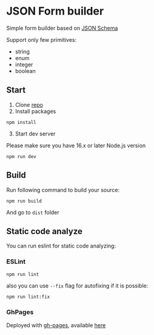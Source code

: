 # JSON Form builder

Simple form builder based on [JSON Schema](https://json-schema.org)

Support only few primitives:

<ul>
  <li>string</li>
  <li>enum</li>
  <li>integer</li>
  <li>boolean</li>
</ul>

## Start

1. Clone [repo](https://github.com/OwtmPatrick/react-form-ts)
2. Install packages

```
npm install
```

3. Start dev server

Please make sure you have 16.x or later Node.js version

```
npm run dev
```

## Build

Run following command to build your source:

```
npm run build
```

And go to <code>dist</code> folder

## Static code analyze

You can run eslint for static code analyzing:

### ESLint

```
npm run lint
```

also you can use <code>--fix</code> flag for autofixing if it is possible:

```
npm run lint:fix
```

### GhPages

Deployed with [gh-pages](https://pages.github.com), available [here](https://owtmpatrick.github.io/react-form-ts)

